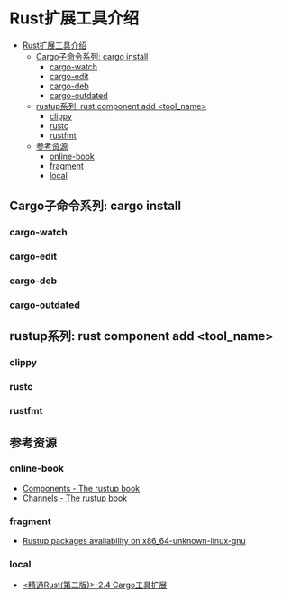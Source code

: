 # Rust扩展工具介绍

<!--ts-->
* [Rust扩展工具介绍](#rust扩展工具介绍)
   * [Cargo子命令系列: cargo install ](#cargo子命令系列-cargo-install-)
      * [cargo-watch](#cargo-watch)
      * [cargo-edit](#cargo-edit)
      * [cargo-deb](#cargo-deb)
      * [cargo-outdated](#cargo-outdated)
   * [rustup系列: rust component add &lt;tool_name&gt;](#rustup系列-rust-component-add-tool_name)
      * [clippy](#clippy)
      * [rustc](#rustc)
      * [rustfmt](#rustfmt)
   * [参考资源](#参考资源)
      * [online-book](#online-book)
      * [fragment](#fragment)
      * [local](#local)

<!-- Created by https://github.com/ekalinin/github-markdown-toc -->
<!-- Added by: kuanhsiaokuo, at: Sun Jun 26 23:07:37 CST 2022 -->

<!--te-->

## Cargo子命令系列: cargo install <binary crate name>

### cargo-watch

### cargo-edit

### cargo-deb

### cargo-outdated

## rustup系列: rust component add <tool_name>

### clippy

### rustc

### rustfmt

## 参考资源

### online-book

- [Components - The rustup book](https://rust-lang.github.io/rustup/concepts/components.html)
- [Channels - The rustup book](https://rust-lang.github.io/rustup/concepts/channels.html#nightly-availability)

### fragment

- [Rustup packages availability on x86_64-unknown-linux-gnu](https://rust-lang.github.io/rustup-components-history/)

### local

- [<精通Rust(第二版)>-2.4 Cargo工具扩展](marginnote3app://note/5D418160-6AC9-4FEF-843F-DA262F6A7DEB)
